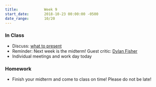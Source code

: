 ```yaml
---
title:            Week 9
start_date:       2018-10-23 00:00:00 -0500
date_range:       10/20
---
```


### In Class
- Discuss: [what to present](https://docs.google.com/presentation/d/1lRRKvAbZ-nqKSa-mCB_0sM4HbjOTLh0_QKgw7ZJNUO4/edit?usp=sharing)
- Reminder: Next week is the midterm! Guest critic: [Dylan Fisher](http://www.dylanfisher.com/)
- Individual meetings and work day today


### Homework

- Finish your midterm and come to class on time! Please do not be late!
